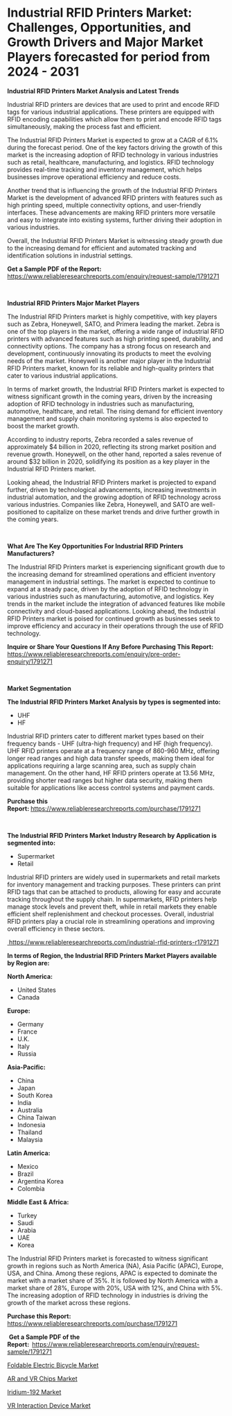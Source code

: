 <p><h1>Industrial RFID Printers Market: Challenges, Opportunities, and Growth Drivers and Major Market Players forecasted for period from 2024 - 2031</h1></p><p><strong>Industrial RFID Printers Market Analysis and Latest Trends</strong></p>
<p><p>Industrial RFID printers are devices that are used to print and encode RFID tags for various industrial applications. These printers are equipped with RFID encoding capabilities which allow them to print and encode RFID tags simultaneously, making the process fast and efficient. </p><p>The Industrial RFID Printers Market is expected to grow at a CAGR of 6.1% during the forecast period. One of the key factors driving the growth of this market is the increasing adoption of RFID technology in various industries such as retail, healthcare, manufacturing, and logistics. RFID technology provides real-time tracking and inventory management, which helps businesses improve operational efficiency and reduce costs.</p><p>Another trend that is influencing the growth of the Industrial RFID Printers Market is the development of advanced RFID printers with features such as high printing speed, multiple connectivity options, and user-friendly interfaces. These advancements are making RFID printers more versatile and easy to integrate into existing systems, further driving their adoption in various industries.</p><p>Overall, the Industrial RFID Printers Market is witnessing steady growth due to the increasing demand for efficient and automated tracking and identification solutions in industrial settings.</p></p>
<p><strong>Get a Sample PDF of the Report:&nbsp;</strong> <a href="https://www.reliableresearchreports.com/enquiry/request-sample/1791271">https://www.reliableresearchreports.com/enquiry/request-sample/1791271</a></p>
<p>&nbsp;</p>
<p><strong>Industrial RFID Printers Major Market Players</strong></p>
<p><p>The Industrial RFID Printers market is highly competitive, with key players such as Zebra, Honeywell, SATO, and Primera leading the market. Zebra is one of the top players in the market, offering a wide range of industrial RFID printers with advanced features such as high printing speed, durability, and connectivity options. The company has a strong focus on research and development, continuously innovating its products to meet the evolving needs of the market. Honeywell is another major player in the Industrial RFID Printers market, known for its reliable and high-quality printers that cater to various industrial applications.</p><p>In terms of market growth, the Industrial RFID Printers market is expected to witness significant growth in the coming years, driven by the increasing adoption of RFID technology in industries such as manufacturing, automotive, healthcare, and retail. The rising demand for efficient inventory management and supply chain monitoring systems is also expected to boost the market growth.</p><p>According to industry reports, Zebra recorded a sales revenue of approximately $4 billion in 2020, reflecting its strong market position and revenue growth. Honeywell, on the other hand, reported a sales revenue of around $32 billion in 2020, solidifying its position as a key player in the Industrial RFID Printers market.</p><p>Looking ahead, the Industrial RFID Printers market is projected to expand further, driven by technological advancements, increasing investments in industrial automation, and the growing adoption of RFID technology across various industries. Companies like Zebra, Honeywell, and SATO are well-positioned to capitalize on these market trends and drive further growth in the coming years.</p></p>
<p>&nbsp;</p>
<p><strong>What Are The Key Opportunities For Industrial RFID Printers Manufacturers?</strong></p>
<p><p>The Industrial RFID Printers market is experiencing significant growth due to the increasing demand for streamlined operations and efficient inventory management in industrial settings. The market is expected to continue to expand at a steady pace, driven by the adoption of RFID technology in various industries such as manufacturing, automotive, and logistics. Key trends in the market include the integration of advanced features like mobile connectivity and cloud-based applications. Looking ahead, the Industrial RFID Printers market is poised for continued growth as businesses seek to improve efficiency and accuracy in their operations through the use of RFID technology.</p></p>
<p><strong>Inquire or Share Your Questions If Any Before Purchasing This Report:</strong> <a href="https://www.reliableresearchreports.com/enquiry/pre-order-enquiry/1791271">https://www.reliableresearchreports.com/enquiry/pre-order-enquiry/1791271</a></p>
<p>&nbsp;</p>
<p><strong>Market Segmentation</strong></p>
<p><strong>The Industrial RFID Printers Market Analysis by types is segmented into:</strong></p>
<p><ul><li>UHF</li><li>HF</li></ul></p>
<p><p>Industrial RFID printers cater to different market types based on their frequency bands - UHF (ultra-high frequency) and HF (high frequency). UHF RFID printers operate at a frequency range of 860-960 MHz, offering longer read ranges and high data transfer speeds, making them ideal for applications requiring a large scanning area, such as supply chain management. On the other hand, HF RFID printers operate at 13.56 MHz, providing shorter read ranges but higher data security, making them suitable for applications like access control systems and payment cards.</p></p>
<p><strong>Purchase this Report:&nbsp;</strong><a href="https://www.reliableresearchreports.com/purchase/1791271">https://www.reliableresearchreports.com/purchase/1791271</a></p>
<p>&nbsp;</p>
<p><strong>The Industrial RFID Printers Market Industry Research by Application is segmented into:</strong></p>
<p><ul><li>Supermarket</li><li>Retail</li></ul></p>
<p><p>Industrial RFID printers are widely used in supermarkets and retail markets for inventory management and tracking purposes. These printers can print RFID tags that can be attached to products, allowing for easy and accurate tracking throughout the supply chain. In supermarkets, RFID printers help manage stock levels and prevent theft, while in retail markets they enable efficient shelf replenishment and checkout processes. Overall, industrial RFID printers play a crucial role in streamlining operations and improving overall efficiency in these sectors.</p></p>
<p><a href="https://www.reliableresearchreports.com/industrial-rfid-printers-r1791271">&nbsp;https://www.reliableresearchreports.com/industrial-rfid-printers-r1791271</a></p>
<p><strong>In terms of Region, the Industrial RFID Printers Market Players available by Region are:</strong></p>
<p>
    <p> <strong> North America: </strong>
        <ul>
            <li>United States</li>
            <li>Canada</li>
        </ul>
        </p> 
    <p> <strong> Europe: </strong>
        <ul>
            <li>Germany</li>
            <li>France</li>
            <li>U.K.</li>
            <li>Italy</li>
            <li>Russia</li>
        </ul>
        </p> 
    <p> <strong> Asia-Pacific: </strong>
        <ul>
            <li>China</li>
            <li>Japan</li>
            <li>South Korea</li>
            <li>India</li>
            <li>Australia</li>
            <li>China Taiwan</li>
            <li>Indonesia</li>
            <li>Thailand</li>
            <li>Malaysia</li>
        </ul>
        </p> 
    <p> <strong> Latin America: </strong>
        <ul>
            <li>Mexico</li>
            <li>Brazil</li>
            <li>Argentina Korea</li>
            <li>Colombia</li>
        </ul>
        </p> 
    <p> <strong> Middle East & Africa: </strong>
        <ul>
            <li>Turkey</li>
            <li>Saudi</li>
            <li>Arabia</li>
            <li>UAE</li>
            <li>Korea</li>
        </ul>
    </p>
    </p>
<p><p>The Industrial RFID Printers market is forecasted to witness significant growth in regions such as North America (NA), Asia Pacific (APAC), Europe, USA, and China. Among these regions, APAC is expected to dominate the market with a market share of 35%. It is followed by North America with a market share of 28%, Europe with 20%, USA with 12%, and China with 5%. The increasing adoption of RFID technology in industries is driving the growth of the market across these regions.</p></p>
<p><strong>Purchase this Report: </strong><a href="https://www.reliableresearchreports.com/purchase/1791271">https://www.reliableresearchreports.com/purchase/1791271</a></p>
<p>&nbsp;<strong>Get a Sample PDF of the Report:&nbsp;&nbsp;</strong><a href="https://www.reliableresearchreports.com/enquiry/request-sample/1791271">https://www.reliableresearchreports.com/enquiry/request-sample/1791271</a></p>
<p><strong></strong></p>
<p><p><a href="https://issuu.com/reportprime-2/docs/foldable-electric-bicycle-market-size-2030.pptx">Foldable Electric Bicycle Market</a></p><p><a href="https://github.com/tyleolden34345/Market-Research-Report-List-1/blob/main/ar-and-vr-chips-market.md">AR and VR Chips Market</a></p><p><a href="https://issuu.com/reportprime-2/docs/iridium-192-market-size-2030.pptx">Iridium-192 Market</a></p><p><a href="https://github.com/ferandochandle/Market-Research-Report-List-1/blob/main/vr-interaction-device-market.md">VR Interaction Device Market</a></p></p>